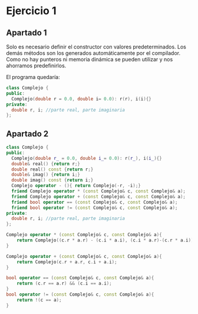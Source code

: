 # Ejercicio 1
## Apartado 1
Solo es necesario definir el constructor con valores predeterminados. Los demás métodos son los generados automáticamente por el
compilador. Como no hay punteros ni memoria dinámica se pueden utilizar y nos ahorramos predefinirlos.

El programa quedaría:
```C++
class Complejo {
public:
  Complejo(double r = 0.0, double i= 0.0): r(r), i(i){}
private:
  double r, i; //parte real, parte imaginaria
};
```
## Apartado 2
```C++
class Complejo {
public:
  Complejo(double r_ = 0.0, double i_= 0.0): r(r_), i(i_){}
  double& real() {return r;}
  double real() const {return r;}
  double& imag() {return i;}
  double imag() const {return i;}
  Complejo operator - (){ return Complejo(-r, -i);}
  friend Complejo operator * (const Complejo& c, const Complejo& a);
  friend Complejo operator + (const Complejo& c, const Complejo& a);
  friend bool operator == (const Complejo& c, const Complejo& a);
  friend bool operator != (const Complejo& c, const Complejo& a);
private:
  double r, i; //parte real, parte imaginaria
};

Complejo operator * (const Complejo& c, const Complejo& a){
    return Complejo((c.r * a.r) - (c.i * a.i), (c.i * a.r)-(c.r * a.i));
}

Complejo operator + (const Complejo& c, const Complejo& a){
    return Complejo(c.r + a.r, c.i + a.i);
}

bool operator == (const Complejo& c, const Complejo& a){
    return (c.r == a.r) && (c.i == a.i);
}
bool operator != (const Complejo& c, const Complejo& a){
    return !(c == a);
}
```
